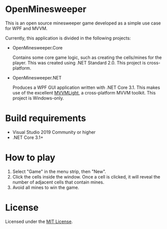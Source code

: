 # OpenMinesweeper
This is an open source minesweeper game developed as a simple use case for WPF and MVVM.

Currently, this application is divided in the following projects:
* OpenMinesweeper.Core

  Contains some core game logic, such as creating the cells/mines for the player. This was created using .NET Standard 2.0. This project is cross-platform.

* OpenMinesweeper.NET

  Produces a WPF GUI application written with .NET Core 3.1. This makes use of the excellent [MVVMLight](https://github.com/lbugnion/mvvmlight), a cross-platform MVVM toolkit. This project is Windows-only.

# Build requirements
* Visual Studio 2019 Community or higher
* .NET Core 3.1+

# How to play
1. Select "Game" in the menu strip, then "New".
2. Click the cells inside the window. Once a cell is clicked, it will reveal the number of adjacent cells that contain mines.
3. Avoid all mines to win the game.

# License
Licensed under the [MIT License](https://en.wikipedia.org/wiki/MIT_License).
